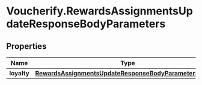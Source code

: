 # Voucherify.RewardsAssignmentsUpdateResponseBodyParameters

## Properties

Name | Type | Description | Notes
------------ | ------------- | ------------- | -------------
**loyalty** | [**RewardsAssignmentsUpdateResponseBodyParametersLoyalty**](RewardsAssignmentsUpdateResponseBodyParametersLoyalty.md) |  | [optional] 


